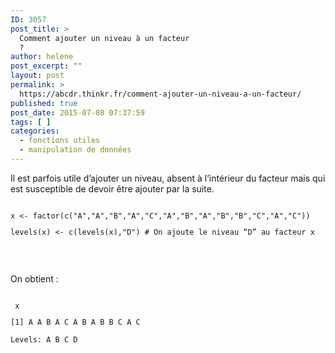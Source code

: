 ```yaml
---
ID: 3057
post_title: >
  Comment ajouter un niveau à un facteur
  ?
author: helene
post_excerpt: ""
layout: post
permalink: >
  https://abcdr.thinkr.fr/comment-ajouter-un-niveau-a-un-facteur/
published: true
post_date: 2015-07-08 07:37:59
tags: [ ]
categories:
  - fonctions utiles
  - manipulation de données
---
```

<p>Il est parfois utile d’ajouter un niveau, absent à l’intérieur du facteur mais qui est susceptible de devoir être ajouter par la suite.</p><p> <pre><code><br />x &lt;- factor(c("A","A","B","A","C","A","B","A","B","B","C","A","C"))</p><p>levels(x) &lt;- c(levels(x),"D") # On ajoute le niveau “D” au facteur x</p><p></code></pre>   </p><p>On obtient :</p><p> <pre><code><br /> x</p><p>[1] A A B A C A B A B B C A C</p><p>Levels: A B C D<br /></code></pre> </p>